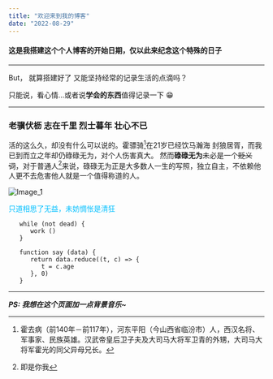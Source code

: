 ```yaml
---
title: "欢迎来到我的博客"
date: "2022-08-29"
---
```


#### 这是我搭建这个个人博客的开始日期，仅以此来纪念这个特殊的日子

---

But， 就算搭建好了 又能坚持经常的记录生活的点滴吗？

只能说，看心情...或者说**学会的东西**值得记录一下 😁

---

### 老骥伏枥 志在千里 烈士暮年 壮心不已

活的这么久，却没有什么可以说的。霍骠骑[^霍骠骑]在21岁已经饮马瀚海 封狼居胥，而我已到而立之年却仍碌碌无为，对个人伤害真大。
然而**碌碌无为**未必是一个~~贬义词~~，对于普通人[^普通人]来说，碌碌无为正是大多数人一生的写照，独立自主，不依赖他人更不去危害他人就是一个值得称道的人。


![Image_1](https://s-bj-4351-lyra.oss.dogecdn.com/wallhaven-l3oevq.jpg)

<font color="deepskyblue">只道相思了无益，未妨惆怅是清狂</font>

```
   while (not dead) {
      work ()
   }

   function say (data) {
      return data.reduce((t, c) => {
         t = c.age
      }, 0)
   }
```

---

***PS: 我想在这个页面加一点背景音乐~***

[^霍骠骑]: 霍去病（前140年－前117年），河东平阳（今山西省临汾市）人，西汉名将、军事家、民族英雄。汉武帝皇后卫子夫及大司马大将军卫青的外甥，大司马大将军霍光的同父异母兄长。

[^普通人]: 即是你我